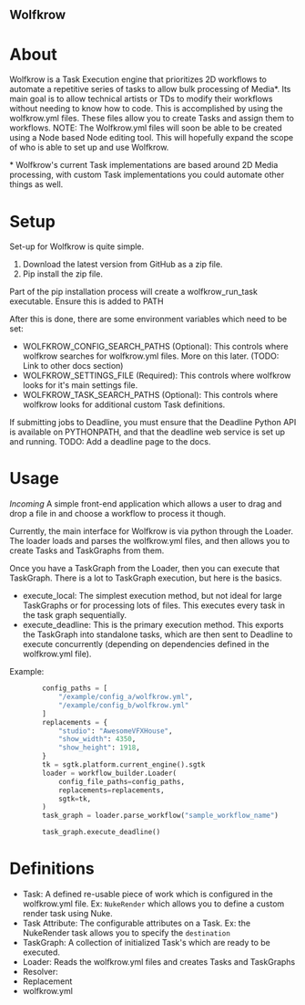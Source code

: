 ## Wolfkrow

# About

Wolfkrow is a Task Execution engine that prioritizes 2D workflows to automate a repetitive series of tasks to allow bulk processing of Media*.
Its main goal is to allow technical artists or TDs to modify their workflows without needing to know how to code. This is accomplished by using the wolfkrow.yml files. These files allow you to create Tasks and assign them to workflows. 
NOTE: The Wolfkrow.yml files will soon be able to be created using a Node based Node editing tool. This will hopefully expand the scope of who is able to set up and use Wolfkrow.


\* Wolfkrow's current Task implementations are based around 2D Media processing, with custom Task implementations you could automate other things as well.


# Setup

Set-up for Wolfkrow is quite simple. 
1. Download the latest version from GitHub as a zip file.
2. Pip install the zip file.

Part of the pip installation process will create a wolfkrow_run_task executable. Ensure this is added to PATH 

After this is done, there are some environment variables which need to be set:

* WOLFKROW_CONFIG_SEARCH_PATHS (Optional): This controls where wolfkrow searches for wolfkrow.yml files. More on this later. (TODO: Link to other docs section) 
* WOLFKROW_SETTINGS_FILE (Required): This controls where wolfkrow looks for it's main settings file.
* WOLFKROW_TASK_SEARCH_PATHS (Optional): This controls where wolfkrow looks for additional custom Task definitions.

If submitting jobs to Deadline, you must ensure that the Deadline Python API is available on PYTHONPATH, and that the deadline web service is set up and running. TODO: Add a deadline page to the docs.

# Usage

*Incoming* A simple front-end application which allows a user to drag and drop a file in and choose a workflow to process it though.

Currently, the main interface for Wolfkrow is via python through the Loader. The loader loads and parses the wolfkrow.yml files, and then allows you to create Tasks and TaskGraphs from them.

Once you have a TaskGraph from the Loader, then you can execute that TaskGraph. There is a lot to TaskGraph execution, but here is the basics.

* execute_local: The simplest execution method, but not ideal for large TaskGraphs or for processing lots of files. This executes every task in the task graph sequentially.
* execute_deadline: This is the primary execution method. This exports the TaskGraph into standalone tasks, which are then sent to Deadline to execute concurrently (depending on dependencies defined in the wolfkrow.yml file).

Example:
```python
        config_paths = [
            "/example/config_a/wolfkrow.yml", 
            "/example/config_b/wolfkrow.yml"
        ]
        replacements = {
            "studio": "AwesomeVFXHouse",
            "show_width": 4350,
            "show_height": 1918,
        }
        tk = sgtk.platform.current_engine().sgtk
        loader = workflow_builder.Loader(
            config_file_paths=config_paths,
            replacements=replacements,
            sgtk=tk,
        )
        task_graph = loader.parse_workflow("sample_workflow_name")

        task_graph.execute_deadline()
```

# Definitions

* Task: A defined re-usable piece of work which is configured in the wolfkrow.yml file. Ex: `NukeRender` which allows you to define a custom render task using Nuke.
* Task Attribute: The configurable attributes on a Task. Ex: the NukeRender task allows you to specify the `destination`
* TaskGraph: A collection of initialized Task's which are ready to be executed.
* Loader: Reads the wolfkrow.yml files and creates Tasks and TaskGraphs
* Resolver: 
* Replacement
* wolfkrow.yml